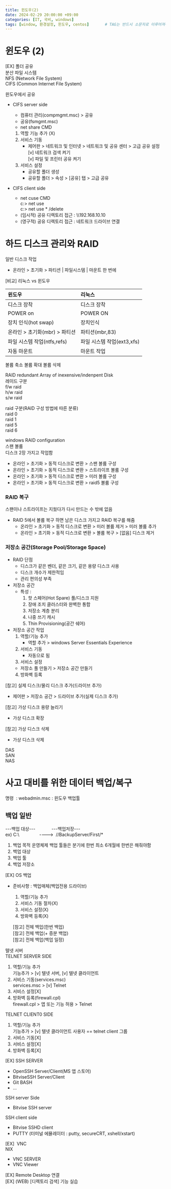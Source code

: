 ```yaml
---
title: 윈도우(2)
date: 2024-02-29 20:00:00 +09:00
categories: [IT, 국비, windows]
tags: [window, 환경설정, 윈도우, centos]		# TAG는 반드시 소문자로 이루어져야함!
---
```

# 윈도우 (2)
[EX] 폴더 공유  
분산 파일 시스템  
NFS (Network File System)  
CIFS (Common Internet File System)  

윈도우에서 공유
- CIFS server side
    * 컴퓨터 관리(compmgmt.msc) > 공유 
    * 공유(fsmgmt.msc)
    * net share CMD

    1) 역할 기능 추가 (X)
    2) 서비스 기동
        * 제어판 > 네트워크 및 인터넷 > 네트워크 및 공유 센터 > 고급 공유 설정  
        [v] 네트워크 검색 켜기  
        [v] 파일 및 프린터 공유 켜기
    3) 서비스 설정 
        * 공유할 폴더 생성
        * 공유할 폴더 > 속성 > [공유] 탭 > 고급 공유
- CIFS client side
    * net cuse CMD  
    c:> net use  
    c:> net use * /delete  
    * (임시적) 공유 디렉토리 접근 : \\\192.168.10.10
    * (영구적) 공유 디렉토리 접근 : 네트워크 드라이브 연결


# 하드 디스크 관리와 RAID
일반 디스크 작업
 * 온라인 > 초기화 > 파티션 | 파일시스템 | 마운트 한 번에

[비교] 리눅스 vs 윈도우  

| 윈도우                      | 리눅스          |
|:-----------------------------|:-----------------|
| 디스크 장착           |디스크 장착     |
| POWER on|POWER ON|
| 장치 인식(hot swap) | 장치인식 |
|온라인 > 초기화(mbr) > 파티션 |파티션(mbr,83)|
|파일 시스템 작업(ntfs,refs)|파일 시스템 작업(ext3,xfs)|
|자동 마운트|마운트 작업|


볼륨 축소 볼륨 확대 볼륨 삭제

RAID redundant Array of inexensive/indenpent Disk  
레이드 구분  
f/w raid  
h/w raid  
s/w raid  

raid 구분(RAID 구성 방법에 따른 분류)  
raid 0  
raid 1  
raid 5  
raid 6  

windows RAID configuration  
스팬 볼륨  
디스크 2장 가지고 작업함  
- 온라인 > 초기화 > 동적 디스크로 변환 > 스팬 볼륨 구성  
- 온라인 > 초기화 > 동적 디스크로 변환 > 스트라이프 볼륨 구성  
- 온라인 > 초기화 > 동적 디스크로 변환 > 미러 볼륨 구성  
- 온라인 > 초기화 > 동적 디스크로 변환 > raid5 볼륨 구성

### RAID 복구  
스팬이나 스트라이프는 지웠다가 다시 만드는 수 밖에 없음
- RAID 5에서 볼륨 복구 하면 남은 디스크 가지고 RAID 복구를 해줌
    - 온라인 > 초기화 > 동적 디스크로 변환 > 미러 볼륨 제거 > 미러 볼륨 추가
    - 온라인 > 초기화 > 동적 디스크로 변환 > 볼륨 복구 > [없음] 디스크 제거
### 저장소 공간(Storage Pool/Storage Space)
* RAID 단점
    - 디스크가 같은 벤더, 같은 크기, 같은 용량 디스크 사용
    - 디스크 개수가 제한적임
    - 관리 편의성 부족
* 저장소 공간
    - 특성 : 
        1) 핫 스페어(Hot Spare) 풀/디스크 지원
        2) 장애 조치 클러스터와 완벽한 통합
        3) 저장소 계층 분리
        4) 나중 쓰기 캐시
        5. Thin Provisioning(공간 쉐어)  
* 저장소 공간 작업
    1. 역할/기능 추가
        - 역할 추가 > windows Server Essentials Experience
    2. 서비스 기동
        - 자동으로 됨
    3. 서비스 설정
    - 저장소 풀 만들기 > 저장소 공간 만들기
    4. 방화벽 등록

[참고] 실제 디스크/물리 디스크 추가(드라이브 추가)
* 제어판 > 저장소 공간 > 드라이브 추가(실제 디스크 추가) 

[참고] 가상 디스크 용량 늘리기
* 가상 디스크 확장

[참고] 가상 디스크 삭제
* 가상 디스크 삭제


DAS  
SAN  
NAS  
# 사고 대비를 위한 데이터 백업/복구
명령&nbsp; : webadmin.msc : 윈도우 백업툴

## 백업 일반
---백업 대상--- &nbsp; &nbsp; &nbsp; &nbsp; &nbsp; &nbsp; ---백업저장---  
ex) C:\ &nbsp; &nbsp;&nbsp; &nbsp; &nbsp; &nbsp; &nbsp; &nbsp; ----> &nbsp;//BackupServer/First/*

1. 백업 목적
    운영체제 백업 툴들은 분기에 한번 최소 6개월에 한번은 해줘야함
2. 백업 대상
3. 백업 툴
4. 백업 저장소

[EX] OS 백업
* 준비사항 : 백업매체(백업전용 드라이브)
    1. 역할/기능 추가
    2. 서비스 기동 절차(X)
    3. 서비스 설정(X)
    4. 방화벽 등록(X)

    [참고] 전체 백업(한번 백업)  
    [참고] 전체 백업(+ 증분 백업)  
    [참고] 전체 백업(백업 일정)  

텔넷 서버  
TELNET SERVER SIDE  
1. 역할/기능 추가  
기능추가 > [v] 텔넷 서버, [v] 텔넷 클라이언트
2. 서비스 기동(services.msc)  
services.msc > [v] Telnet
3. 서비스 설정[X]
5. 방화벽 등록(firewall.cpl)  
firewall.cpl > 앱 또는 기능 허용 > Telnet

TELNET CLIENT0 SIDE  
1. 역할/기능 추가  
기능추가 > [v] 텔넷 클라이언트
사용자 == telnet client 그룹
2. 서비스 기동[X]
3. 서비스 설정[X]
5. 방화벽 등록[X]

[EX] SSH SERVER
* OpenSSH Server/Client(MS 앱 스토어)
* BitviseSSH Server/Client
* Git BASH
* ...

SSH server Side
* Bitvise SSH server

SSH client side
* Bitvise SSHD client 
* PUTTY (터미널 에뮬레이터 : putty, secureCRT, xshell/xstart)

[EX] &nbsp;VNC  
NIX
* VNC SERVER
* VNC Viewer

[EX] Remote Desktop 연결  
[EX] (WEB) [디렉토리 검색] 기능 실습  